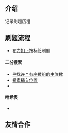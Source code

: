 ## 介绍
记录刷题历程

## 刷题流程
* 在[力扣](https://leetcode-cn.com/problemset/all/)上按标签刷题

#### 二分搜索
* [寻找连个有序数组的中位数]()
* [搜素插入位置]()
* 
#### 哈希表
* 

## 友情合作